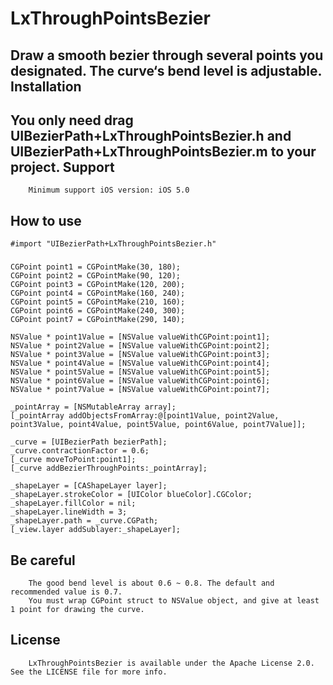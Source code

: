 # LxThroughPointsBezier
Draw a smooth bezier through several points you designated. The curve‘s bend level is adjustable.
Installation
------------
You only need drag UIBezierPath+LxThroughPointsBezier.h and UIBezierPath+LxThroughPointsBezier.m to your project.
Support
------------
        Minimum support iOS version: iOS 5.0
How to use
-----------
    #import "UIBezierPath+LxThroughPointsBezier.h"
###
    CGPoint point1 = CGPointMake(30, 180);
    CGPoint point2 = CGPointMake(90, 120);
    CGPoint point3 = CGPointMake(120, 200);
    CGPoint point4 = CGPointMake(160, 240);
    CGPoint point5 = CGPointMake(210, 160);
    CGPoint point6 = CGPointMake(240, 300);
    CGPoint point7 = CGPointMake(290, 140);
    
    NSValue * point1Value = [NSValue valueWithCGPoint:point1];
    NSValue * point2Value = [NSValue valueWithCGPoint:point2];
    NSValue * point3Value = [NSValue valueWithCGPoint:point3];
    NSValue * point4Value = [NSValue valueWithCGPoint:point4];
    NSValue * point5Value = [NSValue valueWithCGPoint:point5];
    NSValue * point6Value = [NSValue valueWithCGPoint:point6];
    NSValue * point7Value = [NSValue valueWithCGPoint:point7];
    
    _pointArray = [NSMutableArray array];
    [_pointArray addObjectsFromArray:@[point1Value, point2Value, point3Value, point4Value, point5Value, point6Value, point7Value]];
    
    _curve = [UIBezierPath bezierPath];
    _curve.contractionFactor = 0.6;
    [_curve moveToPoint:point1];
    [_curve addBezierThroughPoints:_pointArray];
    
    _shapeLayer = [CAShapeLayer layer];
    _shapeLayer.strokeColor = [UIColor blueColor].CGColor;
    _shapeLayer.fillColor = nil;
    _shapeLayer.lineWidth = 3;
    _shapeLayer.path = _curve.CGPath;
    [_view.layer addSublayer:_shapeLayer];
Be careful            
-----------
        The good bend level is about 0.6 ~ 0.8. The default and recommended value is 0.7.
        You must wrap CGPoint struct to NSValue object, and give at least 1 point for drawing the curve.
License
-----------
        LxThroughPointsBezier is available under the Apache License 2.0. See the LICENSE file for more info.
